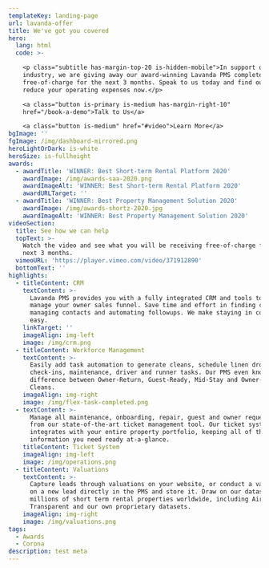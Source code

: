 ```yaml
---
templateKey: landing-page
url: lavanda-offer
title: We've got you covered
hero:
  lang: html
  code: >-

    <p class="subtitle has-margin-top-20 is-hidden-mobile">In support of our
    industry, we are giving away our award-winning Lavanda PMS completely
    free-of-charge for the next 3 months. Speak to us today and find out how to
    reduce your operating expenses now.</p>

    <a class="button is-primary is-medium has-margin-right-10"
    href="/book-a-demo">Talk to Us</a>

    <a class="button is-medium" href="#video">Learn More</a>
bgImage: ''
fgImage: /img/dashboard-mirrored.png
heroLightOrDark: is-white
heroSize: is-fullheight
awards:
  - awardTitle: 'WINNER: Best Short-term Rental Platform 2020'
    awardImage: /img/awards-saa-2020.png
    awardImageAlt: 'WINNER: Best Short-term Rental Platform 2020'
    awardURLTarget: ''
  - awardTitle: 'WINNER: Best Property Management Solution 2020'
    awardImage: /img/awards-shortz-2020.jpg
    awardImageAlt: 'WINNER: Best Property Management Solution 2020'
videoSection:
  title: See how we can help
  topText: >-
    Watch the video and see what you will be receiving free-of-charge for the
    next 3 months. 
  vimeoURL: 'https://player.vimeo.com/video/371912890'
  bottomText: ''
highlights:
  - titleContent: CRM
    textContent: >-
      Lavanda PMS provides you with a fully integrated CRM and tools to help
      manage your owner sales funnel. Save time and effort in finding customers,
      managing contacts and automating followups. We make staying in contact,
      easy.
    linkTarget: ''
    imageAlign: img-left
    image: /img/crm.png
  - titleContent: Workforce Management
    textContent: >-
      Easily add task automation to generate cleans, schedule linen drops,
      check-ins, maintenance, driver and runner tasks. Our PMS even knows the
      difference between Owner-Return, Guest-Ready, Mid-Stay and Owner-Leaving
      Cleans.
    imageAlign: img-right
    image: /img/flex-task-completed.png
  - textContent: >-
      Manage all maintenance, onboarding, repair, guest and owner request issues
      from our state-of-the-art ticket management tool. Our ticket system
      integrates with your entire property portfolio, keeping all of the
      information you need ready at-a-glance.
    titleContent: Ticket System
    imageAlign: img-left
    image: /img/operations.png
  - titleContent: Valuations
    textContent: >-
      Capture leads through valuations on your website, or conduct a valuation
      on a new lead directly in the PMS and store it. Draw on our dataset of
      millions of short term rental properties worldwide, including AirDNA,
      Transparent and our own proprietary datasets.
    imageAlign: img-right
    image: /img/valuations.png
tags:
  - Awards
  - Corona
description: test meta
---
```

